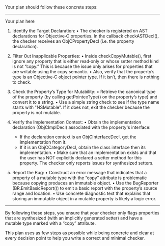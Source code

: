 Your plan should follow these concrete steps:

------------------------------------------------------------
Your plan here

1. Identify the Target Declaration:
   • The checker is registered on AST declarations for Objective‑C properties. In the callback 
     checkASTDecl(), the checker receives an ObjCPropertyDecl (i.e. the property declaration).

2. Filter Out Inapplicable Properties:
   • Inside checkCopyMutable(), first ignore any property that is either read‑only or whose 
     setter method kind is not “copy.” This is because the issue only arises for properties 
     that are writable using the copy semantic.
   • Also, verify that the property’s type is an Objective‑C object pointer type. If it isn’t, 
     then there is nothing to check.

3. Check the Property’s Type for Mutability:
   • Retrieve the canonical type of the property (by calling getPointeeType() on the property’s 
     type) and convert it to a string.
   • Use a simple string check to see if the type name starts with "NSMutable". If it does not, 
     exit the checker because the property is not mutable.

4. Verify the Implementation Context:
   • Obtain the implementation declaration (ObjCImplDecl) associated with the property's interface:
     - If the declaration context is an ObjCInterfaceDecl, get the implementation from it.
     - If it is an ObjCCategoryDecl, obtain the class interface then its implementation.
   • Make sure that an implementation exists and that the user has NOT explicitly declared a setter 
     method for this property. The checker only reports issues for synthesized setters.

5. Report the Bug:
   • Construct an error message that indicates that a property of a mutable type with the “copy” 
     attribute is problematic because copying produces an immutable object.
   • Use the BugReporter (BR.EmitBasicReport()) to emit a basic report with the property’s source range 
     and location.
   • Use concrete diagnostic text that explains that storing an immutable object in a mutable property 
     is likely a logic error.

------------------------------------------------------------

By following these steps, you ensure that your checker only flags properties that are synthesized 
(with an implicitly generated setter) and have a mutable type marked with a “copy” attribute. 

This plan uses as few steps as possible while being concrete and clear at every decision point to 
help you write a correct and minimal checker.